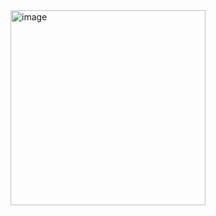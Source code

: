 <img width="312" alt="image" src="https://user-images.githubusercontent.com/70549807/148981410-9962c6e0-e0f4-47df-ac99-2d6cf21153ee.png">
